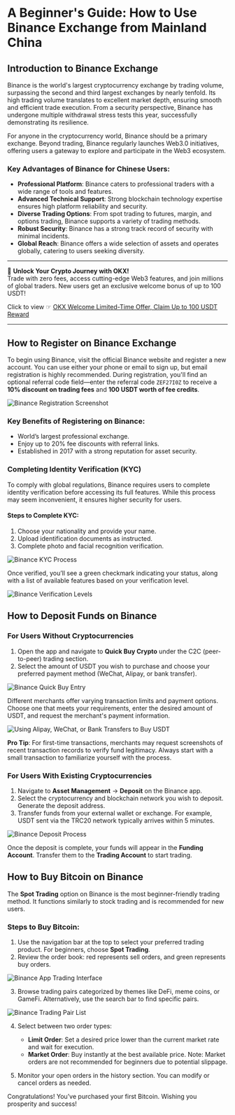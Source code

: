 # A Beginner's Guide: How to Use Binance Exchange from Mainland China

## Introduction to Binance Exchange

Binance is the world's largest cryptocurrency exchange by trading volume, surpassing the second and third largest exchanges by nearly tenfold. Its high trading volume translates to excellent market depth, ensuring smooth and efficient trade execution. From a security perspective, Binance has undergone multiple withdrawal stress tests this year, successfully demonstrating its resilience.

For anyone in the cryptocurrency world, Binance should be a primary exchange. Beyond trading, Binance regularly launches Web3.0 initiatives, offering users a gateway to explore and participate in the Web3 ecosystem.

### Key Advantages of Binance for Chinese Users:
- **Professional Platform**: Binance caters to professional traders with a wide range of tools and features.
- **Advanced Technical Support**: Strong blockchain technology expertise ensures high platform reliability and security.
- **Diverse Trading Options**: From spot trading to futures, margin, and options trading, Binance supports a variety of trading methods.
- **Robust Security**: Binance has a strong track record of security with minimal incidents.
- **Global Reach**: Binance offers a wide selection of assets and operates globally, catering to users seeking diversity.

---

🚀 **Unlock Your Crypto Journey with OKX!**  
Trade with zero fees, access cutting-edge Web3 features, and join millions of global traders. New users get an exclusive welcome bonus of up to 100 USDT!  

Click to view ☞ [OKX Welcome Limited-Time Offer, Claim Up to 100 USDT Reward](https://bit.ly/OKXe)

---

## How to Register on Binance Exchange

To begin using Binance, visit the official Binance website and register a new account. You can use either your phone or email to sign up, but email registration is highly recommended. During registration, you'll find an optional referral code field—enter the referral code `ZEF27I0Z` to receive a **10% discount on trading fees** and **100 USDT worth of fee credits**.

![Binance Registration Screenshot](https://yibi123.com/wp-content/uploads/2023/06/%E5%BE%AE%E4%BF%A1%E6%88%AA%E5%9B%BE_20230529172657.png)

### Key Benefits of Registering on Binance:
- World’s largest professional exchange.
- Enjoy up to 20% fee discounts with referral links.
- Established in 2017 with a strong reputation for asset security.

### Completing Identity Verification (KYC)
To comply with global regulations, Binance requires users to complete identity verification before accessing its full features. While this process may seem inconvenient, it ensures higher security for users.

#### Steps to Complete KYC:
1. Choose your nationality and provide your name.
2. Upload identification documents as instructed.
3. Complete photo and facial recognition verification.

![Binance KYC Process](https://yibi123.com/wp-content/uploads/2023/06/640-1-3-483x1024.png)

Once verified, you’ll see a green checkmark indicating your status, along with a list of available features based on your verification level.

![Binance Verification Levels](https://yibi123.com/wp-content/uploads/2023/06/640-2-3-488x1024.png)

## How to Deposit Funds on Binance

### For Users Without Cryptocurrencies
1. Open the app and navigate to **Quick Buy Crypto** under the C2C (peer-to-peer) trading section.
2. Select the amount of USDT you wish to purchase and choose your preferred payment method (WeChat, Alipay, or bank transfer).

![Binance Quick Buy Entry](https://yibi123.com/wp-content/uploads/2023/06/640-3-2.png)

Different merchants offer varying transaction limits and payment options. Choose one that meets your requirements, enter the desired amount of USDT, and request the merchant's payment information.

![Using Alipay, WeChat, or Bank Transfers to Buy USDT](https://yibi123.com/wp-content/uploads/2023/06/640-4-1-636x1024.png)

**Pro Tip**: For first-time transactions, merchants may request screenshots of recent transaction records to verify fund legitimacy. Always start with a small transaction to familiarize yourself with the process.

### For Users With Existing Cryptocurrencies
1. Navigate to **Asset Management** → **Deposit** on the Binance app.
2. Select the cryptocurrency and blockchain network you wish to deposit. Generate the deposit address.
3. Transfer funds from your external wallet or exchange. For example, USDT sent via the TRC20 network typically arrives within 5 minutes.

![Binance Deposit Process](https://yibi123.com/wp-content/uploads/2023/06/640-7-1-532x1024.png)

Once the deposit is complete, your funds will appear in the **Funding Account**. Transfer them to the **Trading Account** to start trading.

## How to Buy Bitcoin on Binance

The **Spot Trading** option on Binance is the most beginner-friendly trading method. It functions similarly to stock trading and is recommended for new users.

### Steps to Buy Bitcoin:
1. Use the navigation bar at the top to select your preferred trading product. For beginners, choose **Spot Trading**.
2. Review the order book: red represents sell orders, and green represents buy orders.

![Binance App Trading Interface](https://yibi123.com/wp-content/uploads/2023/06/640-1-3-465x1024.jpeg)

3. Browse trading pairs categorized by themes like DeFi, meme coins, or GameFi. Alternatively, use the search bar to find specific pairs.

![Binance Trading Pair List](https://yibi123.com/wp-content/uploads/2023/06/640-2-3-465x1024.jpeg)

4. Select between two order types:
   - **Limit Order**: Set a desired price lower than the current market rate and wait for execution.
   - **Market Order**: Buy instantly at the best available price. Note: Market orders are not recommended for beginners due to potential slippage.

5. Monitor your open orders in the history section. You can modify or cancel orders as needed.

Congratulations! You’ve purchased your first Bitcoin. Wishing you prosperity and success!


